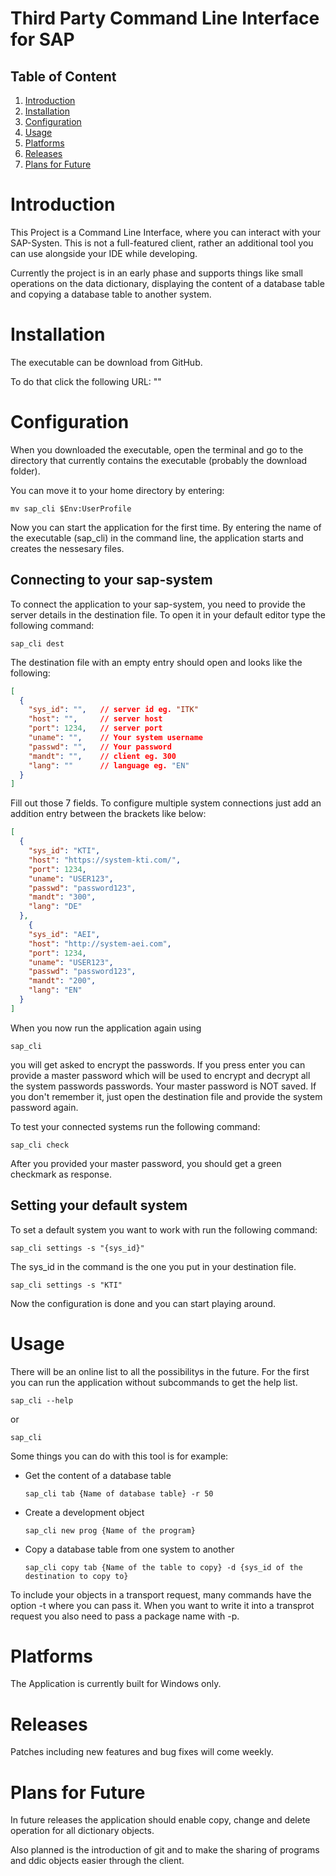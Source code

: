 # Third Party Command Line Interface for SAP

## Table of Content

1. [Introduction](#introduction)
2. [Installation](#Installation)
3. [Configuration](#Configuration)
4. [Usage](#usage)
5. [Platforms](#Platforms)
6. [Releases](#releases)
7. [Plans for Future](#Plans-for-Future)

# Introduction

This Project is a Command Line Interface, where you can interact with your SAP-Systen. This is not a full-featured client, rather an additional tool you can use alongside your IDE while developing.

Currently the project is in an early phase and supports things like small operations on the data dictionary, displaying the content of a database table and copying a database table to another system.

# Installation

The executable can be download from GitHub.

To do that click the following URL: ""


# Configuration

When you downloaded the executable, open the terminal and go to the directory that currently contains the executable (probably the download folder). 

You can move it to your home directory by entering:
```
mv sap_cli $Env:UserProfile
```

Now you can start the application for the first time. By entering the name of the executable (sap_cli) in the command line, the application starts and creates the nessesary files. 

## Connecting to your sap-system

To connect the application to your sap-system, you need to provide the server details in the destination file. To open it in your default editor type the following command:

```
sap_cli dest
```

The destination file with an empty entry should open and looks like the following:

```json
[
  {
    "sys_id": "",   // server id eg. "ITK"
    "host": "",     // server host
    "port": 1234,   // server port
    "uname": "",    // Your system username
    "passwd": "",   // Your password
    "mandt": "",    // client eg. 300
    "lang": ""      // language eg. "EN"
  }
]
```

Fill out those 7 fields. To configure multiple system connections just add an addition entry between the brackets like below:
```json
[
  {
    "sys_id": "KTI", 
    "host": "https://system-kti.com/",    
    "port": 1234,  
    "uname": "USER123",  
    "passwd": "password123",  
    "mandt": "300", 
    "lang": "DE"
  },
    {
    "sys_id": "AEI", 
    "host": "http://system-aei.com", 
    "port": 1234,
    "uname": "USER123", 
    "passwd": "password123",
    "mandt": "200", 
    "lang": "EN" 
  }
]
```

When you now run the application again using
```
sap_cli
```

you will get asked to encrypt the passwords. If you press enter you can provide a master password which will be used to encrypt and decrypt all the system passwords passwords. Your master password is NOT saved. If you don't remember it, just open the destination file and provide the system password again.

To test your connected systems run the following command:

```
sap_cli check
```
After you provided your master password, you should get a green checkmark as response.

## Setting your default system

To set a default system you want to work with run the following command:

```
sap_cli settings -s "{sys_id}"
```
The sys_id in the command is the one you put in your destination file.


```
sap_cli settings -s "KTI"
```

Now the configuration is done and you can start playing around.

# Usage

There will be an online list to all the possibilitys in the future. For the first you can run the application without subcommands to get the help list.

```
sap_cli --help
```
or
```
sap_cli
```

Some things you can do with this tool is for example:

- Get the content of a database table

    ```
    sap_cli tab {Name of database table} -r 50
    ```
- Create a development object

    ```
    sap_cli new prog {Name of the program}
    ```

- Copy a database table from one system to another

    ```
    sap_cli copy tab {Name of the table to copy} -d {sys_id of the destination to copy to}
    ```

To include your objects in a transport request, many commands have the option -t where you can pass it. When you want to write it into a transprot request you also need to pass a package name with -p.

# Platforms

The Application is currently built for Windows only.


# Releases

Patches including new features and bug fixes will come weekly.

# Plans for Future

In future releases the application should enable copy, change and delete operation for all dictionary objects. 

Also planned is the introduction of git and to make the sharing of programs and ddic objects easier through the client.



